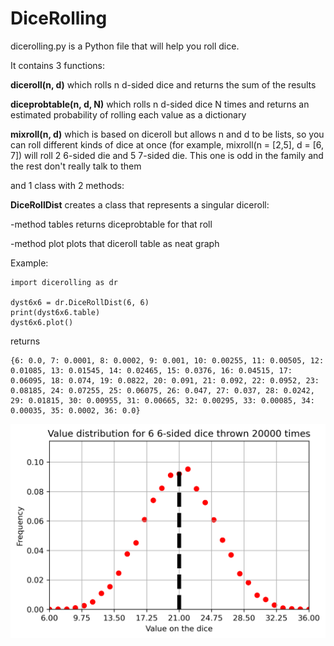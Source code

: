 # DiceRolling

dicerolling.py is a Python file that will help you roll dice.

It contains 3 functions:

  **diceroll(n, d)** which rolls n d-sided dice and returns the sum of the results
  
  **diceprobtable(n, d, N)** which rolls n d-sided dice N times and returns an estimated probability of rolling each value as a dictionary
  
  
  **mixroll(n, d)** which is based on diceroll but allows n and d to be lists, so you can roll different kinds of dice at once
  (for example, mixroll(n = [2,5], d = [6, 7]) will roll 2 6-sided die and 5 7-sided die. This one is odd in the family and the rest don't really talk to them
  
 
and 1 class with 2 methods:

**DiceRollDist** creates a class that represents a singular diceroll:

  -method tables returns diceprobtable for that roll
  
  -method plot plots that diceroll table as neat graph
  
  Example:
  ```
  import dicerolling as dr

dyst6x6 = dr.DiceRollDist(6, 6)
print(dyst6x6.table)
dyst6x6.plot()
```
returns
```
{6: 0.0, 7: 0.0001, 8: 0.0002, 9: 0.001, 10: 0.00255, 11: 0.00505, 12: 0.01085, 13: 0.01545, 14: 0.02465, 15: 0.0376, 16: 0.04515, 17: 0.06095, 18: 0.074, 19: 0.0822, 20: 0.091, 21: 0.092, 22: 0.0952, 23: 0.08185, 24: 0.07255, 25: 0.06075, 26: 0.047, 27: 0.037, 28: 0.0242, 29: 0.01815, 30: 0.00955, 31: 0.00665, 32: 0.00295, 33: 0.00085, 34: 0.00035, 35: 0.0002, 36: 0.0}
```
![dyst6x6.plot()](https://github.com/m-zabieglinski/DiceRolling/blob/main/dicerollplot.png)
